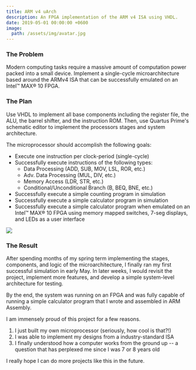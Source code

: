 ```yaml
---
title: ARM v4 uArch
description: An FPGA implementation of the ARM v4 ISA using VHDL.
date: 2019-05-01 00:00:00 +0600
image:
  path: /assets/img/avatar.jpg
---
```


### The Problem

Modern computing tasks require a massive amount of computation power packed into a small device. Implement a single-cycle microarchitecture based around the ARMv4 ISA that can be successfully emulated on an Intel™ MAX® 10 FPGA.

### The Plan

Use VHDL to implement all base components including the register file, the ALU, the barrel shifter, and the instruction ROM. Then, use Quartus Prime's schematic editor to implement the processors stages and system architecture.

The microprocessor should accomplish the following goals:

- Execute one instruction per clock-period (single-cycle)
- Successfully execute instructions of the following types:
  - Data Processing (ADD, SUB, MOV, LSL, ROR, etc.)
  - Adv. Data Processing (MUL, DIV, etc.)
  - Memory Access (LDR, STR, etc.)
  - Conditional/Unconditional Branch (B, BEQ, BNE, etc.)
- Successfully execute a simple counting program in simulation
- Successfully execute a simple calculator program in simulation
- Successfully execute a simple calculator program when emulated on an Intel™ MAX® 10 FPGA using memory mapped switches, 7-seg displays, and LEDs as a user interface

![](https://grantwilk.com/wp-content/uploads/2019/05/armv4_system-min-1024x294.png)

### The Result

After spending months of my spring term implementing the stages, components, and logic of the microarchitecture, I finally ran my first successful simulation in early May. In later weeks, I would revisit the project, implement more features, and develop a simple system-level architecture for testing.

By the end, the system was running on an FPGA and was fully capable of running a simple calculator program that I wrote and assembled in ARM Assembly.

I am immensely proud of this project for a few reasons.

1. I just built my own microprocessor (seriously, how cool is that?!)
2. I was able to implement my designs from a industry-standard ISA
3. I finally understood how a computer works from the ground up -- a question that has perplexed me since I was 7 or 8 years old

I really hope I can do more projects like this in the future.